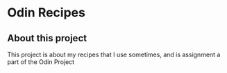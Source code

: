 # Odin Recipes
## About this project
This project is about my recipes that I use sometimes, and is assignment a part of the Odin Project
